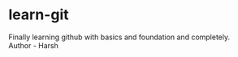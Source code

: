 # learn-git
Finally learning github with basics and foundation and completely.<br />
Author - Harsh
